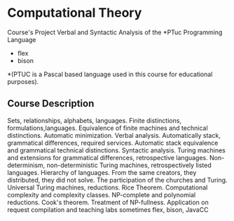 # Computational Theory
Course's Project
Verbal and Syntactic Analysis of the *PTuc Programming Language
- flex
- bison

*(PTUC is a Pascal based language used in this course for educational purposes).

## Course Description
Sets, relationships, alphabets, languages. Finite distinctions, formulations,languages. 
Equivalence of finite machines and technical distinctions. Automatic minimization. 
Verbal analysis. Automatically stack, grammatical differences, required services. Automatic stack equivalence and grammatical technical distinctions.
Syntactic analysis. Turing machines and extensions for grammatical differences, retrospective languages. 
Non-determinism, non-deterministic Turing machines, retrospectively listed languages. 
Hierarchy of languages. From the same creators, they distributed, they did not solve. 
The participation of the churches and Turing. Universal Turing machines, reductions. Rice Theorem. Computational complexity and complexity classes. NP-complete and polynomial reductions. Cook's theorem. Treatment of NP-fullness. Application on request compilation and teaching labs sometimes flex, bison, JavaCC
